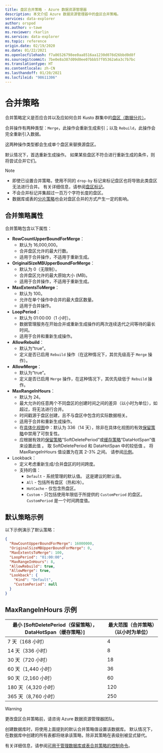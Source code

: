 ```yaml
---
title: 盘区合并策略 - Azure 数据资源管理器
description: 本文介绍 Azure 数据资源管理器中的盘区合并策略。
services: data-explorer
author: orspod
ms.author: v-tawe
ms.reviewer: rkarlin
ms.service: data-explorer
ms.topic: reference
origin.date: 02/19/2020
ms.date: 01/22/2021
ms.openlocfilehash: f7a86526798ee0aa8516aa1230d078d26bbd0d8f
ms.sourcegitcommit: 7be0e8a387d09d0ee07bbb57f05362a6a3c7b7bc
ms.translationtype: HT
ms.contentlocale: zh-CN
ms.lasthandoff: 01/20/2021
ms.locfileid: "98611306"
---
```

# <a name="merge-policy"></a>合并策略

合并策略定义是否应合并以及应如何合并 Kusto 群集中的[盘区（数据分片）](../management/extents-overview.md)。

合并操作有两种类型：`Merge`，此操作会重新生成索引；以及 `Rebuild`，此操作会完全重新引入数据。

这两种操作类型都会生成单个盘区来替换源盘区。

默认情况下，首选重新生成操作。 如果某些盘区不符合进行重新生成的条件，则将尝试合并它们。  

> [!NOTE]
> * 即使已设置合并策略，使用不同的 `drop-by` 标记来标记盘区也将导致此类盘区无法进行合并。 有关详细信息，请参阅[盘区标记](../management/extents-overview.md#extent-tagging)。
> * 不会合并标记并集超过一百万个字符长度的盘区。
> * 数据库或表的[分片策略](./shardingpolicy.md)也会对盘区合并的方式产生一定的影响。

## <a name="merge-policy-properties"></a>合并策略属性

合并策略包含以下属性：

* **RowCountUpperBoundForMerge**：
    * 默认为 16,000,000。
    * 合并盘区允许的最大行数。
    * 适用于合并操作，不适用于重新生成。  
* **OriginalSizeMBUpperBoundForMerge**：
    * 默认为 0（无限制）。
    * 合并盘区允许的最大原始大小 (MB)。
    * 适用于合并操作，不适用于重新生成。  
* **MaxExtentsToMerge**：
    * 默认为 100。
    * 允许在单个操作中合并的最大盘区数量。
    * 适用于合并操作。
* **LoopPeriod**：
    * 默认为 01:00:00（1 小时）。
    * 数据管理服务在开始合并或重新生成操作的两次连续迭代之间等待的最长时间。
    * 适用于合并和重新生成操作。
* **AllowRebuild**：
    * 默认为“true”。
    * 定义是否已启用 `Rebuild` 操作（在这种情况下，其优先级高于 `Merge` 操作）。
* **AllowMerge**：
    * 默认为“true”。
    * 定义是否已启用 `Merge` 操作，在这种情况下，其优先级低于 `Rebuild` 操作。
* **MaxRangeInHours**：
    * 默认为 24。
    * 最大允许的任意两个不同盘区的创建时间之间的差异（以小时为单位），如超过，将无法进行合并。
    * 时间戳源于盘区创建，且不与盘区中包含的实际数据相关。
    * 适用于合并和重新生成操作。
    * 在[具体化视图](materialized-views/materialized-view-overview.md)中：默认为 336（14 天），除非在具体化视图的有效[保留策略](retentionpolicy.md)中禁用了可恢复性。
    * 应根据有效的[保留策略](./retentionpolicy.md)“SoftDeletePeriod”或[缓存策略](./cachepolicy.md)“DataHotSpan”值来设置此值 。 取 SoftDeletePeriod 和 DataHotSpan 中的较低值 。 将 MaxRangeInHours 值设置为在其 2-3% 之间。 请参阅[示例](#maxrangeinhours-examples)。
* Lookback：
    * 定义考虑重新生成/合并盘区的时间跨度。
    * 支持的值： 
      * `Default` - 系统管理的默认值。 这是建议的默认值。
      * `All` - 包括所有盘区（热和冷）。
      * `HotCache` - 仅包含热盘区。
      * `Custom` - 只包括使用年限低于所提供的 `CustomPeriod` 的盘区。 `CustomPeriod` 是一个时间跨度值。

## <a name="default-policy-example"></a>默认策略示例

以下示例演示了默认策略：

```json
{
  "RowCountUpperBoundForMerge": 16000000,
  "OriginalSizeMBUpperBoundForMerge": 0,
  "MaxExtentsToMerge": 100,
  "LoopPeriod": "01:00:00",
  "MaxRangeInHours": 8,
  "AllowRebuild": true,
  "AllowMerge": true,
  "Lookback": {
    "Kind": "Default",
    "CustomPeriod": null
  }
}
```

## <a name="maxrangeinhours-examples"></a>MaxRangeInHours 示例

|最小 [SoftDeletePeriod（保留策略），DataHotSpan（缓存策略）]|最大范围（合并策略）（以小时为单位）|
|--------------------------------------------------------------------|---------------------------------|
|7 天（168 小时）                                                  | 4                               |
|14 天（336 小时）                                                 | 8                               |
|30 天（720 小时）                                                 | 18                              |
|60 天（1,440 小时）                                               | 36                              |
|90 天（2,160 小时）                                               | 60                              |
|180 天（4,320 小时）                                              | 120                             |
|365 天（8,760 小时）                                              | 250                             |

> [!WARNING]
> 更改盘区合并策略前，请咨询 Azure 数据资源管理器团队。

创建数据库时，将使用上面提到的默认合并策略值设置该数据库。 默认情况下，在数据库中创建的所有表都将继承该策略，除非其策略在表级别被显式替代。

有关详细信息，请参阅[可用于管理数据库或表合并策略的控制命令](../management/merge-policy.md)。
